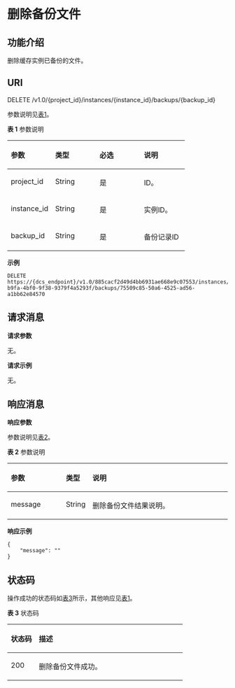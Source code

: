 # 删除备份文件<a name="ZH-CN_TOPIC_0166889627"></a>

## 功能介绍<a name="section10680121316113"></a>

删除缓存实例已备份的文件。

## **URI**<a name="section2310177194512"></a>

DELETE /v1.0/\{project\_id\}/instances/\{instance\_id\}/backups/\{backup\_id\}

参数说明见[表1](#table4154121820350)。 

**表 1**  参数说明

<a name="table4154121820350"></a>
<table><thead align="left"><tr id="row17153191817358"><th class="cellrowborder" valign="top" width="25%" id="mcps1.2.5.1.1"><p id="p993885712414"><a name="p993885712414"></a><a name="p993885712414"></a>参数</p>
</th>
<th class="cellrowborder" valign="top" width="25%" id="mcps1.2.5.1.2"><p id="p215314189354"><a name="p215314189354"></a><a name="p215314189354"></a>类型</p>
</th>
<th class="cellrowborder" valign="top" width="25%" id="mcps1.2.5.1.3"><p id="p1715320185352"><a name="p1715320185352"></a><a name="p1715320185352"></a>必选</p>
</th>
<th class="cellrowborder" valign="top" width="25%" id="mcps1.2.5.1.4"><p id="p215351873519"><a name="p215351873519"></a><a name="p215351873519"></a>说明</p>
</th>
</tr>
</thead>
<tbody><tr id="row61531718163510"><td class="cellrowborder" valign="top" width="25%" headers="mcps1.2.5.1.1 "><p id="p51531218183514"><a name="p51531218183514"></a><a name="p51531218183514"></a>project_id</p>
</td>
<td class="cellrowborder" valign="top" width="25%" headers="mcps1.2.5.1.2 "><p id="p115311813514"><a name="p115311813514"></a><a name="p115311813514"></a>String</p>
</td>
<td class="cellrowborder" valign="top" width="25%" headers="mcps1.2.5.1.3 "><p id="p815391853510"><a name="p815391853510"></a><a name="p815391853510"></a>是</p>
</td>
<td class="cellrowborder" valign="top" width="25%" headers="mcps1.2.5.1.4 "><p id="p1153818143518"><a name="p1153818143518"></a><a name="p1153818143518"></a>ID。</p>
</td>
</tr>
<tr id="row111541118183517"><td class="cellrowborder" valign="top" width="25%" headers="mcps1.2.5.1.1 "><p id="p161532018113520"><a name="p161532018113520"></a><a name="p161532018113520"></a>instance_id</p>
</td>
<td class="cellrowborder" valign="top" width="25%" headers="mcps1.2.5.1.2 "><p id="p015314181351"><a name="p015314181351"></a><a name="p015314181351"></a>String</p>
</td>
<td class="cellrowborder" valign="top" width="25%" headers="mcps1.2.5.1.3 "><p id="p11153318123518"><a name="p11153318123518"></a><a name="p11153318123518"></a>是</p>
</td>
<td class="cellrowborder" valign="top" width="25%" headers="mcps1.2.5.1.4 "><p id="p41533186358"><a name="p41533186358"></a><a name="p41533186358"></a>实例ID。</p>
</td>
</tr>
<tr id="row18629154113017"><td class="cellrowborder" valign="top" width="25%" headers="mcps1.2.5.1.1 "><p id="p169201512193020"><a name="p169201512193020"></a><a name="p169201512193020"></a>backup_id</p>
</td>
<td class="cellrowborder" valign="top" width="25%" headers="mcps1.2.5.1.2 "><p id="p1792101211307"><a name="p1792101211307"></a><a name="p1792101211307"></a>String</p>
</td>
<td class="cellrowborder" valign="top" width="25%" headers="mcps1.2.5.1.3 "><p id="p1692111233017"><a name="p1692111233017"></a><a name="p1692111233017"></a>是</p>
</td>
<td class="cellrowborder" valign="top" width="25%" headers="mcps1.2.5.1.4 "><p id="p17921191213303"><a name="p17921191213303"></a><a name="p17921191213303"></a>备份记录ID</p>
</td>
</tr>
</tbody>
</table>

**示例**

```
DELETE https://{dcs_endpoint}/v1.0/885cacf2d49d4bb6931ae668e9c07553/instances/e016385d-b9fa-4bf0-9f38-9379f4a5293f/backups/75509c85-50a6-4525-ad56-a1bb62e84570
```

## **请求消息**<a name="section41195764519"></a>

**请求参数**

无。

**请求示例**

无。

## **响应消息**<a name="section11426254461"></a>

**响应参数**

参数说明见[表2](#table5929344419)。

**表 2**  参数说明

<a name="table5929344419"></a>
<table><thead align="left"><tr id="row1173730448"><th class="cellrowborder" valign="top" width="25%" id="mcps1.2.4.1.1"><p id="p16173193104416"><a name="p16173193104416"></a><a name="p16173193104416"></a>参数</p>
</th>
<th class="cellrowborder" valign="top" width="12%" id="mcps1.2.4.1.2"><p id="p1317316354420"><a name="p1317316354420"></a><a name="p1317316354420"></a>类型</p>
</th>
<th class="cellrowborder" valign="top" width="63%" id="mcps1.2.4.1.3"><p id="p111730318446"><a name="p111730318446"></a><a name="p111730318446"></a>说明</p>
</th>
</tr>
</thead>
<tbody><tr id="row1317316317449"><td class="cellrowborder" valign="top" width="25%" headers="mcps1.2.4.1.1 "><p id="p9174103184416"><a name="p9174103184416"></a><a name="p9174103184416"></a>message</p>
</td>
<td class="cellrowborder" valign="top" width="12%" headers="mcps1.2.4.1.2 "><p id="p14174113184416"><a name="p14174113184416"></a><a name="p14174113184416"></a>String</p>
</td>
<td class="cellrowborder" valign="top" width="63%" headers="mcps1.2.4.1.3 "><p id="p81742364412"><a name="p81742364412"></a><a name="p81742364412"></a>删除备份文件结果说明。</p>
</td>
</tr>
</tbody>
</table>

**响应示例**

```
{
    "message": ""
}
```

## **状态码**<a name="section5301161961211"></a>

操作成功的状态码如[表3](#table8301101911215)所示，其他响应见[表1](状态码.md#table5210141351517)。

**表 3**  状态码

<a name="table8301101911215"></a>
<table><thead align="left"><tr id="row11302101915124"><th class="cellrowborder" valign="top" width="15.98%" id="mcps1.2.3.1.1"><p id="p73021519101210"><a name="p73021519101210"></a><a name="p73021519101210"></a>状态码</p>
</th>
<th class="cellrowborder" valign="top" width="84.02%" id="mcps1.2.3.1.2"><p id="p830281981219"><a name="p830281981219"></a><a name="p830281981219"></a>描述</p>
</th>
</tr>
</thead>
<tbody><tr id="row16302121941211"><td class="cellrowborder" valign="top" width="15.98%" headers="mcps1.2.3.1.1 "><p id="p63027192128"><a name="p63027192128"></a><a name="p63027192128"></a>200</p>
</td>
<td class="cellrowborder" valign="top" width="84.02%" headers="mcps1.2.3.1.2 "><p id="p1302171916124"><a name="p1302171916124"></a><a name="p1302171916124"></a>删除备份文件成功。</p>
</td>
</tr>
</tbody>
</table>

